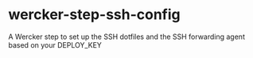 # wercker-step-ssh-config
A Wercker step to set up the SSH dotfiles and the SSH forwarding agent based on your DEPLOY_KEY
